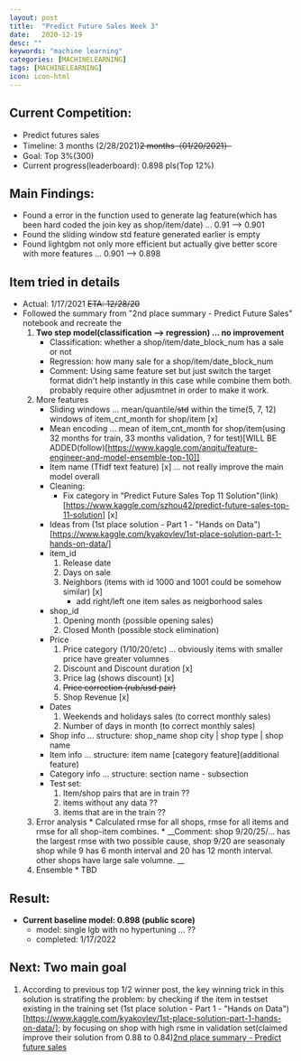 ```yaml
---
layout: post
title:  "Predict Future Sales Week 3"
date:   2020-12-19
desc: ""
keywords: "machine learning"
categories: [MACHINELEARNING]
tags: [MACHINELEARNING]
icon: icon-html
---
```


## Current Competition:
* Predict futures sales
* Timeline: 3 months (2/28/2021)~~2 months（01/20/2021）~~
* Goal: Top 3%(300)
* Current progress(leaderboard): 0.898 pls(Top 12%)

## Main Findings:
* Found a error in the function used to generate lag feature(which has been hard coded the join key as shop/item/date) ... 0.91 --> 0.901 
* Found the sliding window std feature generated earlier is empty
* Found lightgbm not only more efficient but actually give better score with more features ... 0.901 --> 0.898

## Item tried in details
* Actual: 1/17/2021 ~~ETA: 12/28/20~~
* Followed the summary from "2nd place summary - Predict Future Sales" notebook and recreate the 
    1. __Two step model(classification --> regression) ... no improvement__
        * Classification: whether a shop/item/date_block_num has a sale or not
        * Regression: how many sale for a shop/item/date_block_num
        * Comment: Using same feature set but just switch the target format didn't help instantly in this case while combine them both. probably require other adjusmtnet in order to make it work.
    2. More features
        * Sliding windows ... mean/quantile/~~std~~ within the time(5, 7, 12) windows of item_cnt_month for shop/item [x]
        * Mean encoding ... mean of item_cnt_month for shop/item(using 32 months for train, 33 months validation, ? for test)[WILL BE ADDED(follow)[https://www.kaggle.com/anqitu/feature-engineer-and-model-ensemble-top-10]] 
        * Item name (Tfidf text feature) [x] ... not really improve the main model overall
        * Cleaning:
          * Fix category in "Predict Future Sales Top 11 Solution"(link)[https://www.kaggle.com/szhou42/predict-future-sales-top-11-solution] [x]
        *  Ideas from (1st place solution - Part 1 - "Hands on Data")[https://www.kaggle.com/kyakovlev/1st-place-solution-part-1-hands-on-data/]
          * item_id
            1. Release date
            2. Days on sale
            3. Neighbors (items with id 1000 and 1001 could be somehow similar) [x]
                * add right/left one item sales as neigborhood sales
          * shop_id
            1. Opening month (possible opening sales)
            2. Closed Month (possible stock elimination)
          * Price
            1. Price category (1/10/20/etc) ... obviously items with smaller price have greater volumnes
            2. Discount and Discount duration [x]
            3. Price lag (shows discount) [x]
            4. ~~Price correction (rub/usd pair)~~
            5. Shop Revenue [x]
          * Dates
            1. Weekends and holidays sales (to correct monthly sales)
            2. Number of days in month (to correct monthly sales)
          * Shop info ... structure: shop_name shop city | shop type | shop name
          * Item info ... structure: item name [category feature](additional feature)
          * Category info ... structure: section name - subsection
          * Test set:
            1. Item/shop pairs that are in train ??
            2. items without any data ??
            3. items that are in the train ??
    3. Error analysis
      * Calculated rmse for all shops, rmse for all items and rmse for all shop-item combines.
      * __Comment: shop 9/20/25/... has the largest rmse with two possible cause, shop 9/20 are seasonaly shop while 9 has 6 month interval and  20 has 12 month interval. other shops have large sale volumne. __
    4. Ensemble
      * TBD

## Result:
* __Current baseline model: 0.898 (public score)__
    * model: single lgb with no hypertuning ... ??
    * completed: 1/17/2022

## Next: Two main goal
1. According to previous top 1/2 winner post, the key winning trick in this solution is stratifing the problem: by checking if the item in testset existing in the training set (1st place solution - Part 1 - "Hands on Data")[https://www.kaggle.com/kyakovlev/1st-place-solution-part-1-hands-on-data/]; by focusing on shop with high rsme in validation set(claimed improve their solution from 0.88 to 0.84)[2nd place summary - Predict future sales](https://www.kaggle.com/c/competitive-data-science-predict-future-sales/discussion/190784)

